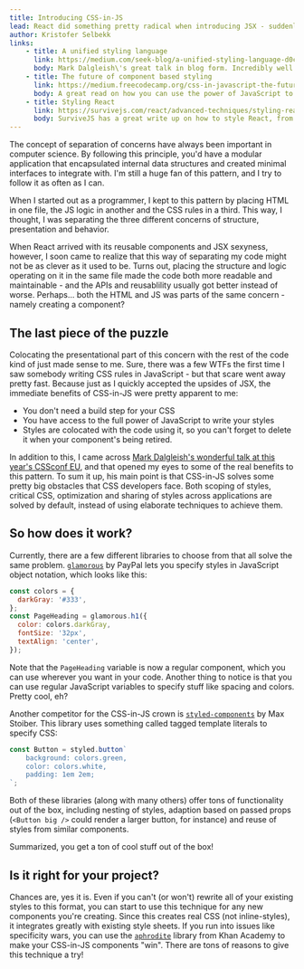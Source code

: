 ```yaml
---
title: Introducing CSS-in-JS
lead: React did something pretty radical when introducing JSX - suddenly we were blending our logic and structure in the same file. Now, the time has come to include CSS as well!
author: Kristofer Selbekk
links:
    - title: A unified styling language
      link: https://medium.com/seek-blog/a-unified-styling-language-d0c208de2660
      body: Mark Dalgleish\'s great talk in blog form. Incredibly well written, and very inspiring!
    - title: The future of component based styling
      link: https://medium.freecodecamp.org/css-in-javascript-the-future-of-component-based-styling-70b161a79a32
      body: A great read on how you can use the power of JavaScript to achieve vertical rhythm in your designs
    - title: Styling React
      link: https://survivejs.com/react/advanced-techniques/styling-react/
      body: SurviveJS has a great write up on how to style React, from regular classes to CSS-in-JS
---
```


The concept of separation of concerns have always been important in computer science. By following this principle,
you'd have a modular application that encapsulated internal data structures and created minimal interfaces to integrate
with. I'm still a huge fan of this pattern, and I try to follow it as often as I can.

When I started out as a programmer, I kept to this pattern by placing HTML in one file, the JS logic in another and
the CSS rules in a third. This way, I thought, I was separating the three different concerns of structure, presentation
and behavior.

When React arrived with its reusable components and JSX sexyness, however, I soon came to realize that this way
of separating my code might not be as clever as it used to be. Turns out, placing the structure and logic operating on
it in the same file made the code both more readable and maintainable - and the APIs and reusablility usually got better
instead of worse. Perhaps... both the HTML and JS was parts of the same concern - namely creating a component?

## The last piece of the puzzle

Colocating the presentational part of this concern with the rest of the code kind of just made sense to me. Sure, there
was a few WTFs the first time I saw somebody writing CSS rules in JavaScript - but that scare went away pretty fast.
Because just as I quickly accepted the upsides of JSX, the immediate benefits of CSS-in-JS were pretty apparent to me:

- You don't need a build step for your CSS
- You have access to the full power of JavaScript to write your styles
- Styles are colocated with the code using it, so you can't forget to delete it when your component's being retired.

In addition to this, I came across [Mark Dalgleish's wonderful talk at this year's CSSconf
EU](https://www.youtube.com/watch?v=X_uTCnaRe94), and that opened my eyes to some of the real benefits to this pattern.
To sum it up, his main point is that CSS-in-JS solves some pretty big obstacles that CSS developers face. Both scoping
of styles, critical CSS, optimization and sharing of styles across applications are solved by default, instead of using
elaborate techniques to achieve them.

## So how does it work?

Currently, there are a few different libraries to choose from that all solve the same problem.
[`glamorous`](https://github.com/paypal/glamorous) by PayPal lets you specify styles in JavaScript object notation,
which looks like this:

```javascript
const colors = {
  darkGray: '#333',
};
const PageHeading = glamorous.h1({
  color: colors.darkGray,
  fontSize: '32px',
  textAlign: 'center',
});
```

Note that the `PageHeading` variable is now a regular component, which you can use wherever you want in your code.
Another thing to notice is that you can use regular JavaScript variables to specify stuff like spacing and colors.
Pretty cool, eh?

Another competitor for the CSS-in-JS crown is [`styled-components`](https://www.styled-components.com/) by Max
Stoiber. This library uses something called tagged template literals to specify CSS:

```javascript
const Button = styled.button`
    background: colors.green,
    color: colors.white,
    padding: 1em 2em;
`;
```

Both of these libraries (along with many others) offer tons of functionality out of the box, including nesting of
styles, adaption based on passed props (`<Button big />` could render a larger button, for instance) and reuse of
styles from similar components.

Summarized, you get a ton of cool stuff out of the box!

## Is it right for your project?

Chances are, yes it is. Even if you can't (or won't) rewrite all of your existing styles to this format, you can start
to use this technique for any new components you're creating. Since this creates real CSS (not inline-styles), it
integrates greatly with existing style sheets. If you run into issues like specificity wars, you can use the
[`aphrodite`](https://github.com/Khan/aphrodite) library from Khan Academy to make your CSS-in-JS components "win".
There are tons of reasons to give this technique a try!
